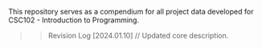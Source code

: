 This repository serves as a compendium for all project data developed for CSC102 - Introduction to Programming.
>> Revision Log [2024.01.10] // Updated core description.
